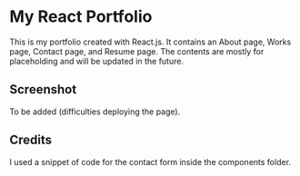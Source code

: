 # My React Portfolio

This is my portfolio created with React.js. It contains an About page, Works page, Contact page, and Resume page. The contents are mostly for placeholding and will be updated in the future. 

## Screenshot

To be added (difficulties deploying the page). 

## Credits
I used a snippet of code for the contact form inside the components folder. 
